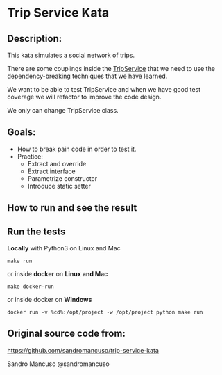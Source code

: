 # Trip Service Kata

## Description:
This kata simulates a social network of trips.

There are some couplings inside the [TripService](./tripservice/trip_service.py) that we need to use the dependency-breaking techniques that we have learned.

We want to be able to test TripService and when we have good test coverage we will refactor to improve the code design.

We only can change TripService class.

## Goals:
- How to break pain code in order to test it.
- Practice: 
  - Extract and override
  - Extract interface
  - Parametrize constructor
  - Introduce static setter 

## How to run and see the result
## Run the tests

**Locally** with Python3 on Linux and Mac

    make run

or inside **docker** on **Linux and Mac**

    make docker-run

or inside docker on **Windows**

    docker run -v %cd%:/opt/project -w /opt/project python make run

## Original source code from:
https://github.com/sandromancuso/trip-service-kata

Sandro Mancuso @sandromancuso


